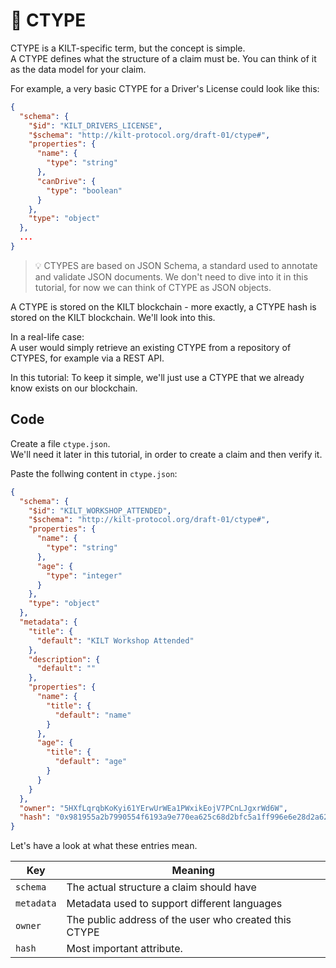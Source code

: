 # 💠 CTYPE 

CTYPE is a KILT-specific term, but the concept is simple.  
A CTYPE defines what the structure of a claim must be. You can think of it as the data model for your claim.   

For example, a very basic CTYPE for a Driver's License could look like this: 

```json
{
  "schema": {
    "$id": "KILT_DRIVERS_LICENSE",
    "$schema": "http://kilt-protocol.org/draft-01/ctype#",
    "properties": {
      "name": {
        "type": "string"
      },
      "canDrive": {
        "type": "boolean"
      }
    },
    "type": "object"
  },
  ...
}

```

> 💡 CTYPES are based on JSON Schema, a standard used to annotate and validate JSON documents. We don't need to dive into it in this tutorial, for now we can think of CTYPE as JSON objects.    

A CTYPE is stored on the KILT blockchain - more exactly, a CTYPE hash is stored on the KILT blockchain. We'll look into this.  

In a real-life case:  
A user would simply retrieve an existing CTYPE from a repository of CTYPES, for example via a REST API.   

In this tutorial: 
To keep it simple, we'll just use a CTYPE that we already know exists on our blockchain.  


## Code

Create a file `ctype.json`.  
We'll need it later in this tutorial, in order to create a claim and then verify it.  

Paste the follwing content in `ctype.json`:

```json
{
  "schema": {
    "$id": "KILT_WORKSHOP_ATTENDED",
    "$schema": "http://kilt-protocol.org/draft-01/ctype#",
    "properties": {
      "name": {
        "type": "string"
      },
      "age": {
        "type": "integer"
      }
    },
    "type": "object"
  },
  "metadata": {
    "title": {
      "default": "KILT Workshop Attended"
    },
    "description": {
      "default": ""
    },
    "properties": {
      "name": {
        "title": {
          "default": "name"
        }
      },
      "age": {
        "title": {
          "default": "age"
        }
      }
    }
  },
  "owner": "5HXfLqrqbKoKyi61YErwUrWEa1PWxikEojV7PCnLJgxrWd6W",
  "hash": "0x981955a2b7990554f6193a9e770ea625c68d2bfc5a1ff996e6e28d2a620fae16"
}

```  

Let's have a look at what these entries mean.   

Key | Meaning
---------|----------
 `schema` |  The actual structure a claim should have
 `metadata` | Metadata used to support different languages 
 `owner` | The public address of the user who created this CTYPE 
`hash` | Most important attribute. 

